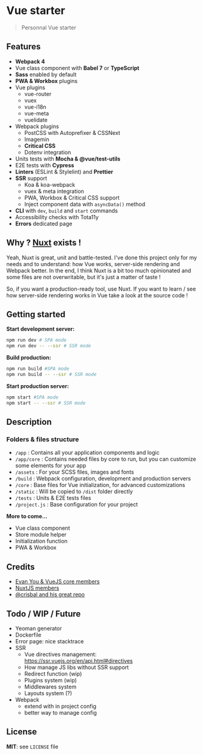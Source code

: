 # Vue starter

> Personnal Vue starter

## Features

* **Webpack 4**
* Vue class component with **Babel 7** or **TypeScript**
* **Sass** enabled by default
* **PWA & Workbox** plugins
* Vue plugins
  * vue-router
  * vuex
  * vue-i18n
  * vue-meta
  * vuelidate
* Webpack plugins
  * PostCSS with Autoprefixer & CSSNext
  * Imagemin
  * **Critical CSS**
  * Dotenv integration
* Units tests with **Mocha & @vue/test-utils**
* E2E tests with **Cypress**
* **Linters** (ESLint & Stylelint) and **Prettier**
* **SSR** support
  * Koa & koa-webpack
  * vuex & meta integration
  * PWA, Workbox & Critical CSS support
  * Inject component data with `asyncData()` method
* **CLI** with `dev`, `build` and `start` commands
* Accessibility checks with Tota11y
* **Errors** dedicated page

## Why ? [Nuxt](https://nuxtjs.org/) exists !

Yeah, Nuxt is great, unit and battle-tested. I've done this project only for my needs and
to understand: how Vue works, server-side rendering and Webpack better. In the end,
I think Nuxt is a bit too much opinionated and some files are not overwritable,
but it's just a matter of taste !

So, if you want a production-ready tool, use Nuxt. If you want to learn / see how
server-side rendering works in Vue take a look at the source code !

## Getting started

**Start development server:**

```sh
npm run dev # SPA mode
npm run dev -- --ssr # SSR mode
```

**Build production:**

```sh
npm run build #SPA mode
npm run build -- --ssr # SSR mode
```

**Start production server:**

```sh
npm start #SPA mode
npm start -- --ssr # SSR mode
```

## Description

### Folders & files structure

* `/app` : Contains all your application components and logic
* `/app/core` : Contains needed files by core to run, but you can customize some elements for your app
* `/assets` : For your SCSS files, images and fonts
* `/build` : Webpack configuration, development and production servers
* `/core` : Base files for Vue initialization, for advanced customizations
* `/static` : Will be copied to `/dist` folder directly
* `/tests` : Units & E2E tests files
* `/project.js` : Base configuration for your project

**More to come...**

* Vue class component
* Store module helper
* Initialization function
* PWA & Workbox

## Credits

* [Evan You & VueJS core members](https://vuejs.org/)
* [NuxtJS members](https://nuxtjs.org/)
* [@crisbal and his great repo](https://github.com/crisbal/vue-webpack-ssr-fully-featured)

## Todo / WIP / Future

* Yeoman generator
* Dockerfile
* Error page: nice stacktrace
* SSR
  * Vue directives management: https://ssr.vuejs.org/en/api.html#directives
  * How manage JS libs without SSR support
  * Redirect function (wip)
  * Plugins system (wip)
  * Middlewares system
  * Layouts system (?)
* Webpack
  * extend with in project config
  * better way to manage config

## License

**MIT**: see `LICENSE` file
